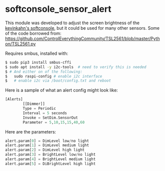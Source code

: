 # softconsole_sensor_alert
This module was developed to adjust the screen brightness of the [kevinkahn's softconsole](https://github.com/kevinkahn/softconsole), but it could be used for many other sensors.
Some of the code borrowed from: https://github.com/ControlEverythingCommunity/TSL2561/blob/master/Python/TSL2561.py

Requires smbus, installed with:
```bash
$ sudo pip3 install smbus-cffi
$ sudo apt install -y i2c-tools  # need to verify this is needed
$ # And either on of the following:
$ 	sudo raspi-config # enable i2c interface
$ 	# enable i2c via /boot/config.txt and reboot
```

Here is a sample of what an alert config might look like:
```python
[Alerts]
        [[Dimmer]]
        Type = Periodic
        Interval = 5 seconds
        Invoke = SetDim.SensorOut
        Parameter = 5,10,15,15,40,60
```
Here are the parameters:
```python
alert.param[0] = DimLevel low/no light
alert.param[1] = DimLevel medium light
alert.param[2] = DimLevel high light
alert.param[3] = BrightLevel low/no light
alert.param[4] = BrightLevel medium light
alert.param[5] = DiBrightLevel high light
```
